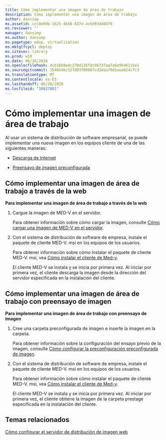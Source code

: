 ```yaml
---
title: Cómo implementar una imagen de área de trabajo
description: Cómo implementar una imagen de área de trabajo
author: dansimp
ms.assetid: ccc8e89b-1625-4b58-837e-4c6d93d46070
ms.reviewer: ''
manager: dansimp
ms.author: dansimp
ms.pagetype: mdop, virtualization
ms.mktglfcycl: deploy
ms.sitesec: library
ms.prod: w10
ms.date: 06/16/2016
ms.openlocfilehash: 4cb16b0a4c278d135fdc9b737aa7a6e9b46115e1
ms.sourcegitcommit: 354664bc527d93f80687cd2eba70d1eea024c7c3
ms.translationtype: MT
ms.contentlocale: es-ES
ms.lasthandoff: 06/26/2020
ms.locfileid: "10827001"
---
```

# Cómo implementar una imagen de área de trabajo


Al usar un sistema de distribución de software empresarial, se puede implementar una nueva imagen en los equipos cliente de una de las siguientes maneras:

-   [Descarga de Internet](#bkmk-howtodeployaworkspaceimageviatheweb)

-   [Preensayo de imagen preconfigurada](#bkmk-howtodeployaworkspaceimageusingimageprestaging)

## <a href="" id="bkmk-howtodeployaworkspaceimageviatheweb"></a>Cómo implementar una imagen de área de trabajo a través de la web


**Para implementar una imagen de área de trabajo a través de la web**

1.  Cargue la imagen de MED-V en el servidor.

    Para obtener información sobre cómo cargar la imagen, consulte [Cómo cargar una imagen de MED-V en el servidor](how-to-upload-a-med-v-image-to-the-server.md).

2.  Con el sistema de distribución de software de empresa, instale el paquete de cliente MED-V. msi en los equipos de los usuarios.

    Para obtener información sobre cómo instalar el paquete de cliente MED-V. msi, vea [Cómo instalar el cliente de Med-v](how-to-install-med-v-clientesds.md).

    El cliente MED-V se instala y se inicia por primera vez. Al iniciar por primera vez, el cliente descarga la imagen desde la dirección del servidor especificada en la instalación del cliente.

## <a href="" id="bkmk-howtodeployaworkspaceimageusingimageprestaging"></a>Cómo implementar una imagen de área de trabajo con preensayo de imagen


**Para implementar una imagen de área de trabajo con preensayo de imagen**

1.  Cree una carpeta preconfigurada de imagen e inserte la imagen en la carpeta.

    Para obtener información sobre la configuración del ensayo previo de la imagen, consulte [Cómo configurar la preconfiguración preconfigurada de imagen](how-to-configure-image-pre-staging.md).

2.  Con el sistema de distribución de software de empresa, instale el paquete de cliente MED-V. msi en los equipos de los usuarios.

    Para obtener información sobre cómo instalar el paquete de cliente MED-V. msi, vea [Cómo instalar el cliente de Med-v](how-to-install-med-v-clientesds.md).

    El cliente MED-V se instala y se inicia por primera vez. Al iniciar por primera vez, el cliente obtiene la imagen de la carpeta prestage especificada en la instalación del cliente.

## Temas relacionados


[Cómo configurar el servidor de distribución de imagen web](how-to-configure-the-image-web-distribution-server.md)

 

 





